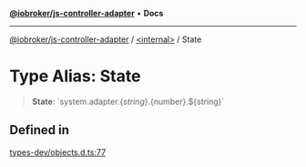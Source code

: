 [**@iobroker/js-controller-adapter**](../../README.md) • **Docs**

***

[@iobroker/js-controller-adapter](../../globals.md) / [\<internal\>](../README.md) / State

# Type Alias: State

> **State**: \`system.adapter.$\{string\}.$\{number\}.$\{string\}\`

## Defined in

[types-dev/objects.d.ts:77](https://github.com/ioBroker/ioBroker.js-controller/blob/1bddb836daa1042928a00fd5fb5e1f69cf0ebd69/packages/types-dev/objects.d.ts#L77)
